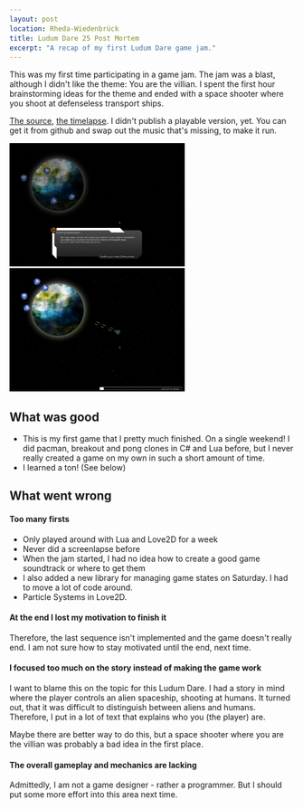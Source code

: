```yaml
---
layout: post
location: Rheda-Wiedenbrück
title: Ludum Dare 25 Post Mortem
excerpt: "A recap of my first Ludum Dare game jam."
---
```


This was my first time participating in a game jam. The jam was a blast, although I didn't like the theme: You are the villian. I spent the first hour brainstorming ideas for the theme and ended with a space shooter where you shoot at defenseless transport ships.


[The source](https://github.com/phansch/ludumdare25), [the timelapse](http://www.youtube.com/watch?v=eX7fsD3Hbmc). I didn't publish a playable version, yet. You can get it from github and swap out the music that's missing, to make it run.

<a href="/assets/images/posts/2012-12-26-ludum-dare-25-post-mortem/ld25screenshot1.png"><img class="screenshot" src="/assets/images/posts/2012-12-26-ludum-dare-25-post-mortem/ld25screenshot1.png" width="310" alt="screenshot" /></a>&nbsp;&nbsp;&nbsp;&nbsp;<a href="/assets/images/posts/2012-12-26-ludum-dare-25-post-mortem/ld25screenshot2.png"><img class="screenshot" src="/assets/images/posts/2012-12-26-ludum-dare-25-post-mortem/ld25screenshot2.png" width="310" alt="screenshot" /></a>

## What was good
 * This is my first game that I pretty much finished. On a single weekend! I did pacman, breakout and pong clones in C# and Lua before, but I never really created a game on my own in such a short amount of time. 
 * I learned a ton! (See below)


## What went wrong

#### Too many firsts

 * Only played around with Lua and Love2D for a week
 * Never did a screenlapse before
 * When the jam started, I had no idea how to create a good game soundtrack or where to get them
 * I also added a new library for managing game states on Saturday. I had to move a lot of code around.
 * Particle Systems in Love2D. 

#### At the end I lost my motivation to finish it
Therefore, the last sequence isn't implemented and the game doesn't really end. I am not sure how to stay motivated until the end, next time. 

#### I focused too much on the story instead of making the game work
I want to blame this on the topic for this Ludum Dare. I had a story in mind where the player controls an alien spaceship, shooting at humans.
It turned out, that it was difficult to distinguish between aliens and humans. Therefore, I put in a lot of text that explains who you (the player) are.

Maybe there are better way to do this, but a space shooter where you are the villian was probably a bad idea in the first place.

#### The overall gameplay and mechanics are lacking
Admittedly, I am not a game designer - rather a programmer. But I should put some more effort into this area next time.

